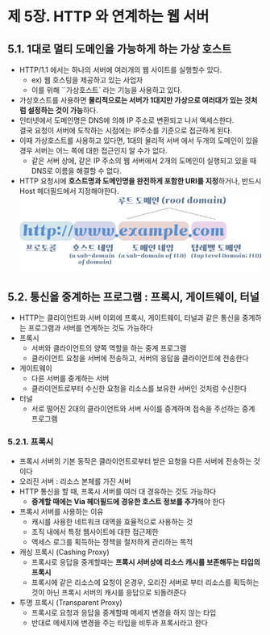 # 제 5장. HTTP 와 연계하는 웹 서버
## 5.1. 1대로 멀티 도메인을 가능하게 하는 가상 호스트
- HTTP/1.1 에서는 하나의 서버에 여러개의 웹 사이트를 실행할수 있다.
  - ex) 웹 호스팅을 제공하고 있는 사업자
  - 이를 위해 ``가상호스트` 라는 기능을 사용하고 있다.
- 가상호스트를 사용하면 **물리적으로는 서버가 1대지만 가상으로 여러대가 있는 것처럼 설정하는 것이 가능**하다.
- 인터넷에서 도메인명은 DNS에 의해 IP 주소로 변환되고 나서 액세스한다. <br>결국 요청이 서버에 도착하는 시점에는 IP주소를 기준으로 접근하게 된다.
- 이때 가상호스트를 사용하고 있다면, 1대의 물리적 서버 에서 두개의 도메인이 있을경우 서버는 어느 쪽에 대한 접근인지 알 수가 없다.
  - 같은 서버 상에, 같은 IP 주소의 웹 서버에서 2개의 도메인이 실행되고 있을 때 DNS로 이름을 해결할 수 없다.
- HTTP 요청시에 **호스트명과 도메인명을 완전하게 포함한 URI를 지정**하거나, 반드시 Host 헤더필드에서 지정해야한다.
![](image.png)

## 5.2. 통신을 중계하는 프로그램 : 프록시, 게이트웨이, 터널
- HTTP는 클라이언트와 서버 이외에 프록시, 게이트웨이, 터널과 같은 통신을 중계하는 프로그램과 서버를 연계하는 것도 가능하다
- 프록시
  - 서버와 클라이언트의 양쪽 역할을 하는 중계 프로그램
  - 클라이언트 요청을 서버에 전송하고, 서버의 응답을 클라이언트에 전송한다
- 게이트웨이
  - 다른 서버를 중계하는 서버
  - 클라이언트로부터 수신한 요청을 리소스를 보유한 서버인 것처럼 수신한다
- 터널
  - 서로 떨어진 2대의 클라이언트와 서버 사이를 중계하며 접속을 주선하는 중계 프로그램

### 5.2.1. 프록시
- 프록시 서버의 기본 동작은 클라이언트로부터 받은 요청을 다른 서버에 전송하는 것이다
- 오리진 서버 : 리소스 본체를 가진 서버
- HTTP 통신을 할 때, 프록시 서버를 여러 대 경유하는 것도 가능하다
  - **중계할 때에는 Via 헤더필드에 경유한 호스트 정보를 추가**해야 한다
- 프록시 서버를 사용하는 이유
  - 캐시를 사용한 네트워크 대역을 효율적으로 사용하는 것
  - 조직 내에서 특정 웹사이트에 대한 접근제한
  - 액세스 로그를 획득하는 정책을 철저하게 관리하는 목적
- 캐싱 프록시 (Cashing Proxy)
  - 프록시로 응답을 중계할때는 **프록시 서버상에 리소스 캐시를 보존해두는 타입의 프록시**
  - 프록시에 같은 리소스에 요청이 온경우, 오리진 서버로 부터 리소스를 획득하는 것이 아닌 프록시 서버의 캐시를 응답으로 되돌려준다
- 투명 프록시 (Transparent Proxy)
  - 프록시로 요청과 응답을 중계할때 메세지 변경을 하지 않는 타입
  - 반대로 메세지에 변경을 주는 타입을 비투과 프록시라고 한다